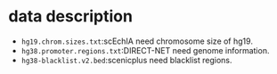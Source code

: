 # data description
- ```hg19.chrom.sizes.txt```:scEchIA need chromosome size of hg19.
- ```hg38.promoter.regions.txt```:DIRECT-NET need genome information.
- ```hg38-blacklist.v2.bed```:scenicplus need blacklist regions.

